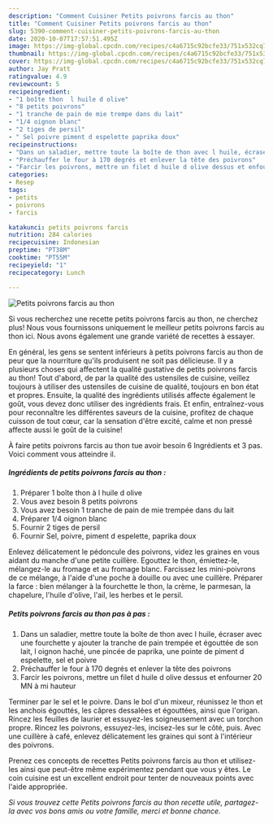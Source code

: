 ```yaml
---
description: "Comment Cuisiner Petits poivrons farcis au thon"
title: "Comment Cuisiner Petits poivrons farcis au thon"
slug: 5390-comment-cuisiner-petits-poivrons-farcis-au-thon
date: 2020-10-07T17:57:51.495Z
image: https://img-global.cpcdn.com/recipes/c4a6715c92bcfe33/751x532cq70/petits-poivrons-farcis-au-thon-photo-principale-de-la-recette.jpg
thumbnail: https://img-global.cpcdn.com/recipes/c4a6715c92bcfe33/751x532cq70/petits-poivrons-farcis-au-thon-photo-principale-de-la-recette.jpg
cover: https://img-global.cpcdn.com/recipes/c4a6715c92bcfe33/751x532cq70/petits-poivrons-farcis-au-thon-photo-principale-de-la-recette.jpg
author: Jay Pratt
ratingvalue: 4.9
reviewcount: 5
recipeingredient:
- "1 boîte thon  l huile d olive"
- "8 petits poivrons"
- "1 tranche de pain de mie trempe dans du lait"
- "1/4 oignon blanc"
- "2 tiges de persil"
- " Sel poivre piment d espelette paprika doux"
recipeinstructions:
- "Dans un saladier, mettre toute la boîte de thon avec l huile, écraser avec une fourchette y ajouter la tranche de pain trempée et égouttée de son lait, l oignon haché, une pincée de paprika, une pointe de piment d espelette, sel et poivre"
- "Préchauffer le four à 170 degrés et enlever la tête des poivrons"
- "Farcir les poivrons, mettre un filet d huile d olive dessus et enfourner 20 MN à mi hauteur"
categories:
- Resep
tags:
- petits
- poivrons
- farcis

katakunci: petits poivrons farcis 
nutrition: 284 calories
recipecuisine: Indonesian
preptime: "PT38M"
cooktime: "PT55M"
recipeyield: "1"
recipecategory: Lunch

---
```



![Petits poivrons farcis au thon](https://img-global.cpcdn.com/recipes/c4a6715c92bcfe33/751x532cq70/petits-poivrons-farcis-au-thon-photo-principale-de-la-recette.jpg)

Si vous recherchez une recette petits poivrons farcis au thon, ne cherchez plus! Nous vous fournissons uniquement le meilleur petits poivrons farcis au thon ici. Nous avons également une grande variété de recettes à essayer.

En général, les gens se sentent inférieurs à petits poivrons farcis au thon de peur que la nourriture qu'ils produisent ne soit pas délicieuse. Il y a plusieurs choses qui affectent la qualité gustative de petits poivrons farcis au thon! Tout d'abord, de par la qualité des ustensiles de cuisine, veillez toujours à utiliser des ustensiles de cuisine de qualité, toujours en bon état et propres. Ensuite, la qualité des ingrédients utilisés affecte également le goût, vous devez donc utiliser des ingrédients frais. Et enfin, entraînez-vous pour reconnaître les différentes saveurs de la cuisine, profitez de chaque cuisson de tout cœur, car la sensation d'être excité, calme et non pressé affecte aussi le goût de la cuisine!

<!--inarticleads1-->

À faire petits poivrons farcis au thon tue avoir besoin 6 Ingrédients et 3 pas. Voici comment vous atteindre il.

##### Ingrédients de petits poivrons farcis au thon :

1. Préparer 1 boîte thon à l huile d olive
1. Vous avez besoin 8 petits poivrons
1. Vous avez besoin 1 tranche de pain de mie trempée dans du lait
1. Préparer 1/4 oignon blanc
1. Fournir 2 tiges de persil
1. Fournir  Sel, poivre, piment d espelette, paprika doux


Enlevez délicatement le pédoncule des poivrons, videz les graines en vous aidant du manche d&#39;une petite cuillère. Egouttez le thon, émiettez-le, mélangez-le au fromage et au fromage blanc. Farcissez les mini-poivrons de ce mélange, à l&#39;aide d&#39;une poche à douille ou avec une cuillère. Préparer la farce : bien mélanger à la fourchette le thon, la crème, le parmesan, la chapelure, l&#39;huile d&#39;olive, l&#39;ail, les herbes et le persil. 

<!--inarticleads2-->

##### Petits poivrons farcis au thon pas à pas :

1. Dans un saladier, mettre toute la boîte de thon avec l huile, écraser avec une fourchette y ajouter la tranche de pain trempée et égouttée de son lait, l oignon haché, une pincée de paprika, une pointe de piment d espelette, sel et poivre
1. Préchauffer le four à 170 degrés et enlever la tête des poivrons
1. Farcir les poivrons, mettre un filet d huile d olive dessus et enfourner 20 MN à mi hauteur


Terminer par le sel et le poivre. Dans le bol d&#39;un mixeur, réunissez le thon et les anchois égouttés, les câpres dessalées et égouttées, ainsi que l&#39;origan. Rincez les feuilles de laurier et essuyez-les soigneusement avec un torchon propre. Rincez les poivrons, essuyez-les, incisez-les sur le côté, puis. Avec une cuillère à café, enlevez délicatement les graines qui sont à l&#39;intérieur des poivrons. 

<!--inarticleads1-->

<p>
Prenez ces concepts de recettes Petits poivrons farcis au thon et utilisez-les ainsi que peut-être même expérimentez pendant que vous y êtes. Le coin cuisine est un excellent endroit pour tenter de nouveaux points avec l'aide appropriée.
</p>

<p>
<i>Si vous trouvez cette Petits poivrons farcis au thon recette utile, partagez-la avec vos bons amis ou votre famille, merci et bonne chance.</i>
</p>
